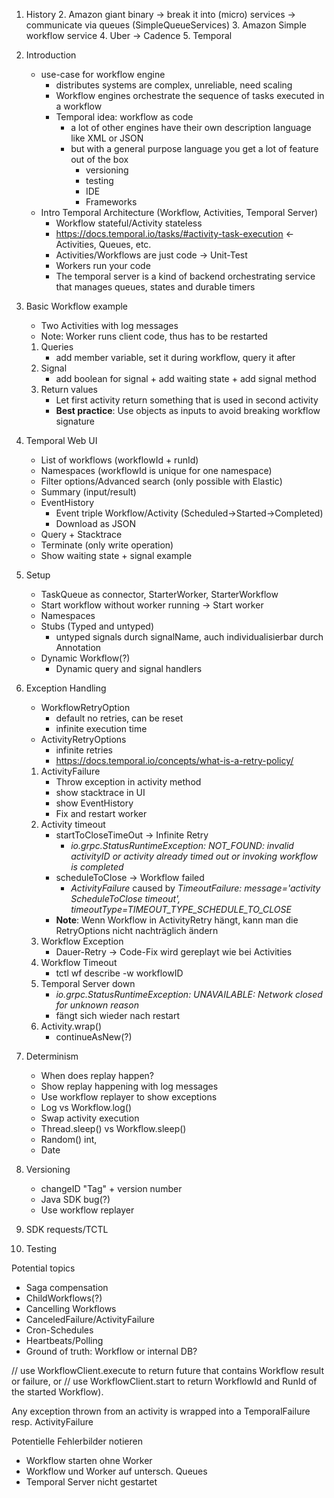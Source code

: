  1. History
    2. Amazon giant binary -> break it into (micro) services -> communicate via queues (SimpleQueueServices)
    3. Amazon Simple workflow service
    4. Uber -> Cadence
    5. Temporal
2. Introduction
   - use-case for workflow engine
     - distributes systems are complex, unreliable, need scaling
     - Workflow engines orchestrate the sequence of tasks executed in a workflow
     - Temporal idea: workflow as code
       - a lot of other engines have their own description language like XML or JSON
       - but with a general purpose language you get a lot of feature out of the box
         - versioning
         - testing
         - IDE
         - Frameworks
   - Intro Temporal Architecture (Workflow, Activities, Temporal Server)
      - Workflow stateful/Activity stateless
      - https://docs.temporal.io/tasks/#activity-task-execution <- Activities, Queues, etc.
      - Activities/Workflows are just code -> Unit-Test
      - Workers run your code
      - The temporal server is a kind of backend orchestrating service that manages queues, states and durable timers

2. Basic Workflow example
   - Two Activities with log messages
   - Note: Worker runs client code, thus has to be restarted
   1. Queries
       - add member variable, set it during workflow, query it after
   1. Signal
       - add boolean for signal + add waiting state + add signal method
   1. Return values
       - Let first activity return something that is used in second activity
       - **Best practice**: Use objects as inputs to avoid breaking workflow signature 
3. Temporal Web UI
   - List of workflows (workflowId + runId)
   - Namespaces (workflowId is unique for one namespace)
   - Filter options/Advanced search (only possible with Elastic)
   - Summary (input/result)
   - EventHistory
      - Event triple Workflow/Activity (Scheduled->Started->Completed)
      - Download as JSON
   - Query + Stacktrace
   - Terminate (only write operation)
   - Show waiting state + signal example
4. Setup
   - TaskQueue as connector, StarterWorker, StarterWorkflow
   - Start workflow without worker running -> Start worker
   - Namespaces
   - Stubs (Typed and untyped)
      - untyped signals durch signalName, auch individualisierbar durch Annotation
   - Dynamic Workflow(?)
      - Dynamic query and signal handlers
5. Exception Handling
   - WorkflowRetryOption
      - default no retries, can be reset
      - infinite execution time
   - ActivityRetryOptions
      - infinite retries
      - https://docs.temporal.io/concepts/what-is-a-retry-policy/
   1. ActivityFailure
      - Throw exception in activity method
      - show stacktrace in UI
      - show EventHistory
      - Fix and restart worker
   2. Activity timeout
      - startToCloseTimeOut -> Infinite Retry
        - _io.grpc.StatusRuntimeException: NOT_FOUND: invalid activityID or activity already timed out or invoking workflow is completed_
      - scheduleToClose -> Workflow failed
        - _ActivityFailure_ caused by _TimeoutFailure: message='activity ScheduleToClose timeout', timeoutType=TIMEOUT_TYPE_SCHEDULE_TO_CLOSE_
      - **Note**: Wenn Workflow in ActivityRetry hängt, kann man die RetryOptions nicht nachträglich ändern
   3. Workflow Exception
      - Dauer-Retry -> Code-Fix wird gereplayt wie bei Activities 
   4. Workflow Timeout
      - tctl wf describe -w workflowID
   5. Temporal Server down
      - _io.grpc.StatusRuntimeException: UNAVAILABLE: Network closed for unknown reason_
      - fängt sich wieder nach restart
   7. Activity.wrap()
      - continueAsNew(?)
6. Determinism
   - When does replay happen?
   - Show replay happening with log messages
   - Use workflow replayer to show exceptions
   - Log vs Workflow.log()
   - Swap activity execution
   - Thread.sleep() vs Workflow.sleep()
   - Random() int,
   - Date
7. Versioning
   - changeID "Tag" + version number
   - Java SDK bug(?)
   - Use workflow replayer
8. SDK requests/TCTL
9. Testing






Potential topics
* Saga compensation
* ChildWorkflows(?)
* Cancelling Workflows
* CanceledFailure/ActivityFailure
* Cron-Schedules
* Heartbeats/Polling
* Ground of truth: Workflow or internal DB?

// use WorkflowClient.execute to return future that contains Workflow result or failure, or
// use WorkflowClient.start to return WorkflowId and RunId of the started Workflow).

Any exception thrown from an activity is wrapped into a TemporalFailure resp. ActivityFailure

 Potentielle Fehlerbilder notieren
  - Workflow starten ohne Worker
  - Workflow und Worker auf untersch. Queues
  - Temporal Server nicht gestartet
